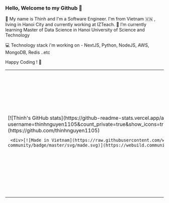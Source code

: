 ### Hello, Welcome to my Github 👋

🔭  My name is Thinh and I'm a Software Engineer. I'm from Vietnam  🇻🇳 , living in Hanoi City and currently working at IZTeach.  🌱 I’m currently learning Master of Data Science in Hanoi University of Science and Technology

💻  Technology stack i'm working on - NextJS, Python, NodeJS, AWS, MongoDB, Redis ..etc

Happy Coding ! 🤩

<table border="0">
 <tr>
    <td>
    <div>[![Thinh's GitHub stats](https://github-readme-stats.vercel.app/api?username=thinhnguyen1105&count_private=true&show_icons=true&theme=github_dark)](https://github.com/thinhnguyen1105)</div>

     <div>[![Made in Vietnam](https://raw.githubusercontent.com/webuild-community/badge/master/svg/made.svg)](https://webuild.community)</div>
   </td>
    <td><a href="https://app.daily.dev/nickyiect"><img src="https://api.daily.dev/devcards/4bd0c1ac2e014a048322ed9148b544f9.png?r=iwd" width="400" alt="NickyIceT's Dev Card"/></a></td>
 </tr>
</table>


